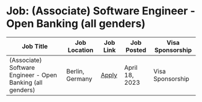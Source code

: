 # Job: (Associate) Software Engineer - Open Banking (all genders)

| Job Title | Job Location | Job Link | Job Posted | Visa Sponsorship |
| --- | --- | --- | --- | --- |
| (Associate) Software Engineer - Open Banking (all genders) | Berlin, Germany | [Apply](https://finleapconnect.jobs.personio.com/job/1036938?display=en) | April 18, 2023 | Visa Sponsorship |
